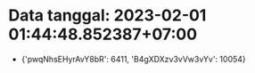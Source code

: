 # Data tanggal: 2023-02-01 01:44:48.852387+07:00

* {'pwqNhsEHyrAvY8bR': 6411, 'B4gXDXzv3vVw3vYv': 10054}
